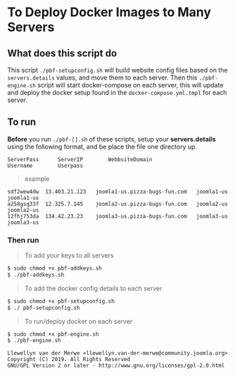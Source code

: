 # To Deploy Docker Images to Many Servers

## What does this script do
This script `./pbf-setupconfig.sh` will build website config files based on the `servers.details` values, and move them to each server. Then this `./pbf-engine.sh` script will start docker-compose on each server, this will update and deploy the docker setup found in the `docker-compose.yml.tmpl` for each server.

## To run
__Before__ you run `./pbf-[].sh` of these scripts, setup your __servers.details__ using the following format, and be place the file one directory up.

```text
ServerPass      ServerIP        WebbsiteDomain                  Username        Userpass
```
> example
```text
sdf2wew4dw	13.403.21.123	joomla1-us.pizza-bugs-fun.com	joomla1-us	joomla1-us
a258gsq33f	12.325.7.145	joomla2-us.pizza-bugs-fun.com	joomla2-us	joomla2-us
12fhj753da	134.42.23.23	joomla3-us.pizza-bugs-fun.com	joomla3-us	joomla3-us
```

### Then run
> To add your keys to all servers
```bash
$ sudo chmod +x pbf-addkeys.sh
$ ./pbf-addkeys.sh
```

> To add the docker config details to each server
```bash
$ sudo chmod +x pbf-setupconfig.sh
$ ./ pbf-setupconfig.sh
```

> To run/deploy docker on each server
```bash
$ sudo chmod +x pbf-engine.sh
$ ./pbf-engine.sh
```

```text
Llewellyn van der Merwe <llewellyn.van-der-merwe@community.joomla.org>
Copyright (C) 2019. All Rights Reserved
GNU/GPL Version 2 or later - http://www.gnu.org/licenses/gpl-2.0.html
```
